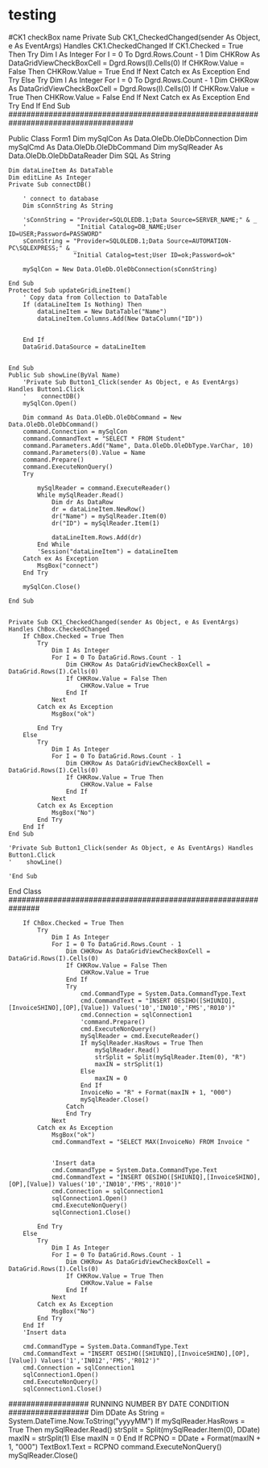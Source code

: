 # testing
#CK1 checkBox name
Private Sub CK1_CheckedChanged(sender As Object, e As EventArgs) Handles CK1.CheckedChanged
    If CK1.Checked = True Then
        Try
            Dim I As Integer
            For I = 0 To Dgrd.Rows.Count - 1
                Dim CHKRow As DataGridViewCheckBoxCell = Dgrd.Rows(I).Cells(0)
                If CHKRow.Value = False Then
                    CHKRow.Value = True
                End If
            Next
        Catch ex As Exception
        End Try
    Else
        Try
            Dim I As Integer
            For I = 0 To Dgrd.Rows.Count - 1
                Dim CHKRow As DataGridViewCheckBoxCell = Dgrd.Rows(I).Cells(0)
                If CHKRow.Value = True Then
                    CHKRow.Value = False
                End If
            Next
        Catch ex As Exception
        End Try
    End If
End Sub
####################################################################################

Public Class Form1
    Dim mySqlCon As Data.OleDb.OleDbConnection
    Dim mySqlCmd As Data.OleDb.OleDbCommand
    Dim mySqlReader As Data.OleDb.OleDbDataReader
    Dim SQL As String

    Dim dataLineItem As DataTable
    Dim editLine As Integer
    Private Sub connectDB()

        ' connect to database
        Dim sConnString As String

        'sConnString = "Provider=SQLOLEDB.1;Data Source=SERVER_NAME;" & _
        '              "Initial Catalog=DB_NAME;User ID=USER;Password=PASSWORD"
        sConnString = "Provider=SQLOLEDB.1;Data Source=AUTOMATION-PC\SQLEXPRESS;" & _
                      "Initial Catalog=test;User ID=ok;Password=ok"

        mySqlCon = New Data.OleDb.OleDbConnection(sConnString)

    End Sub
    Protected Sub updateGridLineItem()
        ' Copy data from Collection to DataTable
        If (dataLineItem Is Nothing) Then
            dataLineItem = New DataTable("Name")
            dataLineItem.Columns.Add(New DataColumn("ID"))

           
        End If
        DataGrid.DataSource = dataLineItem
        

    End Sub
    Public Sub showLine(ByVal Name)
        'Private Sub Button1_Click(sender As Object, e As EventArgs) Handles Button1.Click
        '    connectDB()
        mySqlCon.Open()

        Dim command As Data.OleDb.OleDbCommand = New Data.OleDb.OleDbCommand()
        command.Connection = mySqlCon
        command.CommandText = "SELECT * FROM Student"
        command.Parameters.Add("Name", Data.OleDb.OleDbType.VarChar, 10)
        command.Parameters(0).Value = Name
        command.Prepare()
        command.ExecuteNonQuery()
        Try

            mySqlReader = command.ExecuteReader()
            While mySqlReader.Read()
                Dim dr As DataRow
                dr = dataLineItem.NewRow()
                dr("Name") = mySqlReader.Item(0)
                dr("ID") = mySqlReader.Item(1)

                dataLineItem.Rows.Add(dr)
            End While
            'Session("dataLineItem") = dataLineItem
        Catch ex As Exception
            MsgBox("connect")
        End Try

        mySqlCon.Close()

    End Sub


    Private Sub CK1_CheckedChanged(sender As Object, e As EventArgs) Handles ChBox.CheckedChanged
        If ChBox.Checked = True Then
            Try
                Dim I As Integer
                For I = 0 To DataGrid.Rows.Count - 1
                    Dim CHKRow As DataGridViewCheckBoxCell = DataGrid.Rows(I).Cells(0)
                    If CHKRow.Value = False Then
                        CHKRow.Value = True
                    End If
                Next
            Catch ex As Exception
                MsgBox("ok")

            End Try
        Else
            Try
                Dim I As Integer
                For I = 0 To DataGrid.Rows.Count - 1
                    Dim CHKRow As DataGridViewCheckBoxCell = DataGrid.Rows(I).Cells(0)
                    If CHKRow.Value = True Then
                        CHKRow.Value = False
                    End If
                Next
            Catch ex As Exception
                MsgBox("No")
            End Try
        End If
    End Sub

    'Private Sub Button1_Click(sender As Object, e As EventArgs) Handles Button1.Click
    '    showLine()

    'End Sub



End Class
###############################################################

        If ChBox.Checked = True Then
            Try
                Dim I As Integer
                For I = 0 To DataGrid.Rows.Count - 1
                    Dim CHKRow As DataGridViewCheckBoxCell = DataGrid.Rows(I).Cells(0)
                    If CHKRow.Value = False Then
                        CHKRow.Value = True
                    End If
                    Try
                        cmd.CommandType = System.Data.CommandType.Text
                        cmd.CommandText = "INSERT OESIHO([SHIUNIQ],[InvoiceSHINO],[OP],[Value]) Values('10','IN010','FMS','R010')"
                        cmd.Connection = sqlConnection1
                        'command.Prepare()
                        cmd.ExecuteNonQuery()
                        mySqlReader = cmd.ExecuteReader()
                        If mySqlReader.HasRows = True Then
                            mySqlReader.Read()
                            strSplit = Split(mySqlReader.Item(0), "R")
                            maxIN = strSplit(1)
                        Else
                            maxIN = 0
                        End If
                        InvoiceNo = "R" + Format(maxIN + 1, "000")
                        mySqlReader.Close()
                    Catch
                    End Try
                Next
            Catch ex As Exception
                MsgBox("ok")
                cmd.CommandText = "SELECT MAX(InvoiceNo) FROM Invoice "


                'Insert data 
                cmd.CommandType = System.Data.CommandType.Text
                cmd.CommandText = "INSERT OESIHO([SHIUNIQ],[InvoiceSHINO],[OP],[Value]) Values('10','IN010','FMS','R010')"
                cmd.Connection = sqlConnection1
                sqlConnection1.Open()
                cmd.ExecuteNonQuery()
                sqlConnection1.Close()

            End Try
        Else
            Try
                Dim I As Integer
                For I = 0 To DataGrid.Rows.Count - 1
                    Dim CHKRow As DataGridViewCheckBoxCell = DataGrid.Rows(I).Cells(0)
                    If CHKRow.Value = True Then
                        CHKRow.Value = False
                    End If
                Next
            Catch ex As Exception
                MsgBox("No")
            End Try
        End If
        'Insert data 

        cmd.CommandType = System.Data.CommandType.Text
        cmd.CommandText = "INSERT OESIHO([SHIUNIQ],[InvoiceSHINO],[OP],[Value]) Values('1','IN012','FMS','R012')"
        cmd.Connection = sqlConnection1
        sqlConnection1.Open()
        cmd.ExecuteNonQuery()
        sqlConnection1.Close()


################## RUNNING NUMBER BY DATE CONDITION ##################
Dim DDate As String = System.DateTime.Now.ToString("yyyyMM")
            If mySqlReader.HasRows = True Then
                mySqlReader.Read()
                strSplit = Split(mySqlReader.Item(0), DDate)
                maxIN = strSplit(1)
            Else
                maxIN = 0
            End If
            RCPNO = DDate + Format(maxIN + 1, "000")
            TextBox1.Text = RCPNO
            command.ExecuteNonQuery()
            mySqlReader.Close()
